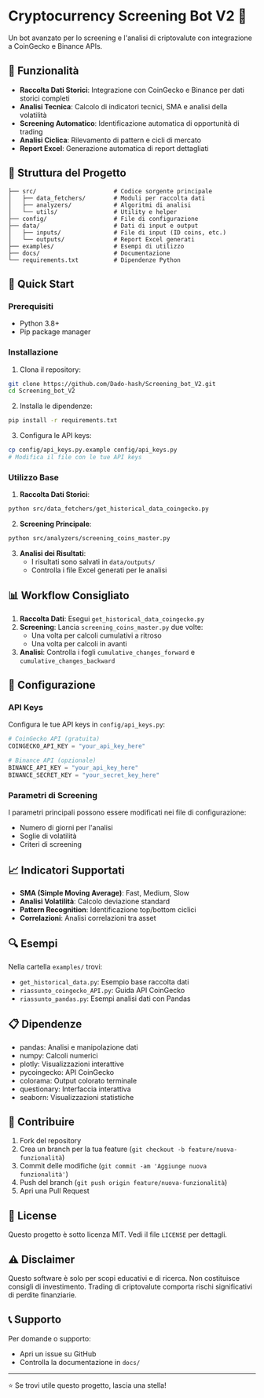 # Cryptocurrency Screening Bot V2 🚀

Un bot avanzato per lo screening e l'analisi di criptovalute con integrazione a CoinGecko e Binance APIs.

## 🎯 Funzionalità

- **Raccolta Dati Storici**: Integrazione con CoinGecko e Binance per dati storici completi
- **Analisi Tecnica**: Calcolo di indicatori tecnici, SMA e analisi della volatilità
- **Screening Automatico**: Identificazione automatica di opportunità di trading
- **Analisi Ciclica**: Rilevamento di pattern e cicli di mercato
- **Report Excel**: Generazione automatica di report dettagliati

## 📁 Struttura del Progetto

```
├── src/                      # Codice sorgente principale
│   ├── data_fetchers/        # Moduli per raccolta dati
│   ├── analyzers/            # Algoritmi di analisi
│   └── utils/                # Utility e helper
├── config/                   # File di configurazione
├── data/                     # Dati di input e output
│   ├── inputs/               # File di input (ID coins, etc.)
│   └── outputs/              # Report Excel generati
├── examples/                 # Esempi di utilizzo
├── docs/                     # Documentazione
└── requirements.txt          # Dipendenze Python
```

## 🚀 Quick Start

### Prerequisiti

- Python 3.8+
- Pip package manager

### Installazione

1. Clona il repository:
```bash
git clone https://github.com/Dado-hash/Screening_bot_V2.git
cd Screening_bot_V2
```

2. Installa le dipendenze:
```bash
pip install -r requirements.txt
```

3. Configura le API keys:
```bash
cp config/api_keys.py.example config/api_keys.py
# Modifica il file con le tue API keys
```

### Utilizzo Base

1. **Raccolta Dati Storici**:
```bash
python src/data_fetchers/get_historical_data_coingecko.py
```

2. **Screening Principale**:
```bash
python src/analyzers/screening_coins_master.py
```

3. **Analisi dei Risultati**:
   - I risultati sono salvati in `data/outputs/`
   - Controlla i file Excel generati per le analisi

## 📊 Workflow Consigliato

1. **Raccolta Dati**: Esegui `get_historical_data_coingecko.py`
2. **Screening**: Lancia `screening_coins_master.py` due volte:
   - Una volta per calcoli cumulativi a ritroso
   - Una volta per calcoli in avanti
3. **Analisi**: Controlla i fogli `cumulative_changes_forward` e `cumulative_changes_backward`

## 🔧 Configurazione

### API Keys

Configura le tue API keys in `config/api_keys.py`:

```python
# CoinGecko API (gratuita)
COINGECKO_API_KEY = "your_api_key_here"

# Binance API (opzionale)
BINANCE_API_KEY = "your_api_key_here"
BINANCE_SECRET_KEY = "your_secret_key_here"
```

### Parametri di Screening

I parametri principali possono essere modificati nei file di configurazione:
- Numero di giorni per l'analisi
- Soglie di volatilità
- Criteri di screening

## 📈 Indicatori Supportati

- **SMA (Simple Moving Average)**: Fast, Medium, Slow
- **Analisi Volatilità**: Calcolo deviazione standard
- **Pattern Recognition**: Identificazione top/bottom ciclici
- **Correlazioni**: Analisi correlazioni tra asset

## 🔍 Esempi

Nella cartella `examples/` trovi:
- `get_historical_data.py`: Esempio base raccolta dati
- `riassunto_coingecko_API.py`: Guida API CoinGecko
- `riassunto_pandas.py`: Esempi analisi dati con Pandas

## 📋 Dipendenze

- pandas: Analisi e manipolazione dati
- numpy: Calcoli numerici
- plotly: Visualizzazioni interattive
- pycoingecko: API CoinGecko
- colorama: Output colorato terminale
- questionary: Interfaccia interattiva
- seaborn: Visualizzazioni statistiche

## 🤝 Contribuire

1. Fork del repository
2. Crea un branch per la tua feature (`git checkout -b feature/nuova-funzionalità`)
3. Commit delle modifiche (`git commit -am 'Aggiunge nuova funzionalità'`)
4. Push del branch (`git push origin feature/nuova-funzionalità`)
5. Apri una Pull Request

## 📝 License

Questo progetto è sotto licenza MIT. Vedi il file `LICENSE` per dettagli.

## ⚠️ Disclaimer

Questo software è solo per scopi educativi e di ricerca. Non costituisce consigli di investimento. 
Trading di criptovalute comporta rischi significativi di perdite finanziarie.

## 📞 Supporto

Per domande o supporto:
- Apri un issue su GitHub
- Controlla la documentazione in `docs/`

---

⭐ Se trovi utile questo progetto, lascia una stella!
